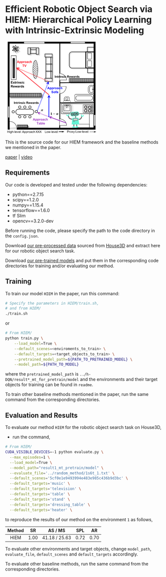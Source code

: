 
# Efficient Robotic Object Search via HIEM: Hierarchical Policy Learning with Intrinsic-Extrinsic Modeling

<img src="https://github.com/Xin-Ye-1/HIEM/blob/main/overview.png" width = "300" height = "300" align=center />

This is the source code for our HIEM framework and the baseline methods we mentioned in the paper. 

[paper](https://arxiv.org/pdf/2010.08596.pdf) | [video](https://www.youtube.com/watch?v=rAHB3jIS3Wo)

## Requirements

Our code is developed and tested under the following dependencies:

- python==2.7.15
- scipy==1.2.0
- numpy==1.15.4
- tensorflow==1.6.0
- tf Slim 
- opencv==3.2.0-dev

Before running the code, please specify the path to the code directory in the `config.json`.

Download [our pre-processed data](https://drive.google.com/file/d/1enOKLbfm2cGWT8GOOW59Q8y_CB6L4nR0/view?usp=sharing) sourced from [House3D](https://github.com/facebookresearch/house3d) and extract here for our robotic object search task.

Download [our pre-trained models](https://drive.google.com/file/d/1uP-3JFy8fRnp9qGt6ZE5E-WUnCd79YpW/view?usp=sharing) and put them in the corresponding code directories for training and/or evaluating our method.

## Training

To train our model `HIEM` in the paper, run this command:

```bash
# Specify the parameters in HIEM/train.sh, 
# and from HIEM/
./train.sh
```
or

```bash
# From HIEM/
python train.py \
    --load_model=True \
    --default_scenes=<enviroments_to_train> \
    --default_targets=<target_objects_to_train> \
    --pretrained_model_path=${PATH_TO_PRETRAINED_MODEL} \
    --model_path=${PATH_TO_MODEL} 

```

where the `pretrained_model_path` is `../h-DQN/result*_mt_for_pretrain/model` and the environments and their target objects for training can be found in `readme`.

To train other baseline methods mentioned in the paper, run the same command from the corresponding directories.



## Evaluation and Results

To evaluate our method `HIEM` for the robotic object search task on House3D, 

- run the command,
```bash
# From HIEM/
CUDA_VISIBLE_DEVICES=-1 python evaluate.py \
  --max_episodes=1 \
  --load_model=True \
  --model_path="result1_mt_pretrain/model" \
  --evaluate_file='../random_method/1s6t_1.txt' \
  --default_scenes='5cf0e1e9493994e483e985c436b9d3bc' \
  --default_targets='music' \
  --default_targets='television' \
  --default_targets='table' \
  --default_targets='stand' \
  --default_targets='dressing_table' \
  --default_targets='heater' \ 
```
to reproduce the results of our method on the environment `1` as follows,

|  Method  |   SR   |     AS / MS     |   SPL  |   AR   |
| :-------:|:------:|:---------------:|:------:|:------:|
|   HIEM   |  1.00  |  41.18 / 25.63  |  0.72  |  0.70  |


To evaluate other environments and target objects, change `model_path`, `evaluate_file`, `default_scenes` and `default_targets` accordingly.

To evaluate other baseline methods, run the same command from the corresponding directories.